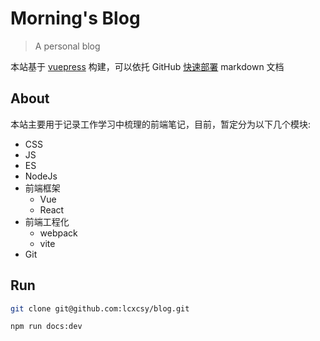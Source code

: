 # Morning's Blog

> A personal blog

本站基于 [vuepress](https://vuepress.vuejs.org/zh/) 构建，可以依托 GitHub [快速部署](https://vuepress.vuejs.org/zh/guide/deploy.html#github-pages) markdown 文档

## About

本站主要用于记录工作学习中梳理的前端笔记，目前，暂定分为以下几个模块:

- CSS
- JS
- ES
- NodeJs
- 前端框架
  - Vue
  - React
- 前端工程化
  - webpack
  - vite
- Git

## Run

```sh
git clone git@github.com:lcxcsy/blog.git

npm run docs:dev
```
